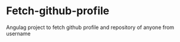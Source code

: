 # Fetch-github-profile
Angulag project to fetch github profile and repository of anyone from username
